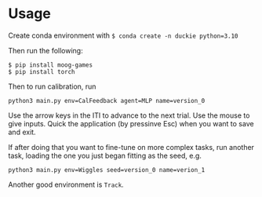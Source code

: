 # Usage

Create conda environment with `$ conda create -n duckie python=3.10`

Then run the following:
```
$ pip install moog-games
$ pip install torch
```

Then to run calibration, run
```
python3 main.py env=CalFeedback agent=MLP name=version_0
```

Use the arrow keys in the ITI to advance to the next trial. Use the mouse to give inputs. Quick the application (by pressinve Esc) when you want to save and exit.

If after doing that you want to fine-tune on more complex tasks, run another task, loading the one you just began fitting as the seed, e.g.
```
python3 main.py env=Wiggles seed=version_0 name=verion_1
```

Another good environment is `Track`.